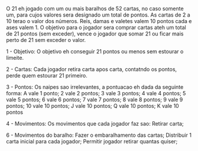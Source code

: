 ﻿﻿O 21 eh jogado com um ou mais baralhos de 52 cartas, no caso somente um, para cujos valores sera designado um total de pontos. As cartas de 2 a 10 terao o valor dos números. Reis, damas e valetes valem 10 pontos cada e ases valem 1. O objetivo para o jogador sera comprar cartas ateh um total de 21 pontos (sem exceder), vence o jogador que somar 21 ou ficar mais perto de 21 sem exceder o valor.

1 - Objetivo: O objetivo eh conseguir 21 pontos ou menos sem estourar o limeite.

2 - Cartas: Cada jogador retira carta apos carta, contatndo os pontos, perde quem estourar 21 primeiro.

3 - Pontos: Os naipes sao irrelevantes,  a pontuacao eh dada da seguinte forma:
A vale 1 ponto;
2 vale 2 pontos;
3 vale 3 pontos;
4 vale 4 pontos;
5 vale 5 pontos;
6 vale 6 pontos;
7 vale 7 pontos;
8 vale 8 pontos;
9 vale 9 pontos;
10 vale 10 pontos;
J vale 10 pontos;
Q vale 10 pontos;
K vale 10 pontos

4 - Movimentos: Os movimentos que cada jogador faz sao:
Retirar carta;

6 - Movimentos do baralho: 
Fazer o embaralhamento das cartas;
Distribuir 1 carta inicial para cada jogador;
Permitir jogador retirar quantas quiser;



